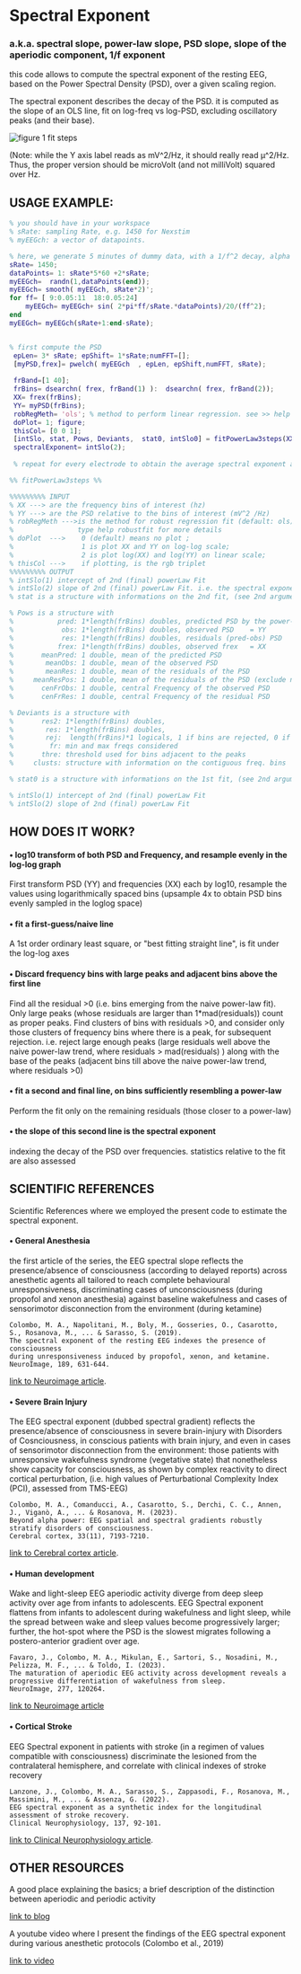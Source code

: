 # Spectral Exponent
### a.k.a. spectral slope, power-law slope, PSD slope, slope of the aperiodic component, 1/f exponent


this code allows to compute the spectral exponent of the resting EEG, based on the Power Spectral Density (PSD), over a given scaling region.

The spectral exponent describes the decay of the PSD. it is computed as the slope of an OLS line, fit on log-freq vs log-PSD, excluding oscillatory peaks (and their base).

![figure 1 fit steps](https://user-images.githubusercontent.com/6671316/49792598-72717e00-fd33-11e8-993c-0430313dee43.png)

(Note: while the Y axis label reads as mV^2/Hz, it should really read µ^2/Hz. Thus, the proper version should be microVolt (and not milliVolt) squared over Hz.

## USAGE EXAMPLE:
````matlab
% you should have in your workspace
% sRate: sampling Rate, e.g. 1450 for Nexstim
% myEEGch: a vector of datapoints.  

% here, we generate 5 minutes of dummy data, with a 1/f^2 decay, alpha and beta oscillations
sRate= 1450;
dataPoints= 1: sRate*5*60 +2*sRate;
myEEGch=  randn(1,dataPoints(end)); 
myEEGch= smooth( myEEGch, sRate*2)'; 
for ff= [ 9:0.05:11  18:0.05:24] 
    myEEGch= myEEGch+ sin( 2*pi*ff/sRate.*dataPoints)/20/(ff^2); 
end 
myEEGch= myEEGch(sRate+1:end-sRate);


% first compute the PSD
 epLen= 3* sRate; epShift= 1*sRate;numFFT=[];
 [myPSD,frex]= pwelch( myEEGch  , epLen, epShift,numFFT, sRate); 
 
 frBand=[1 40];
 frBins= dsearchn( frex, frBand(1) ):  dsearchn( frex, frBand(2));
 XX= frex(frBins);
 YY= myPSD(frBins);
 robRegMeth= 'ols'; % method to perform linear regression. see >> help robustfit
 doPlot= 1; figure;
 thisCol= [0 0 1];
 [intSlo, stat, Pows, Deviants,  stat0, intSlo0] = fitPowerLaw3steps(XX,YY, robRegMeth,  doPlot, thisCol)
 spectralExponent= intSlo(2);
 
 % repeat for every electrode to obtain the average spectral exponent across the scalp

%% fitPowerLaw3steps %%

%%%%%%%%% INPUT 
% XX ---> are the frequency bins of interest (hz)
% YY ---> are the PSD relative to the bins of interest (mV^2 /Hz)
% robRegMeth --->is the method for robust regression fit (default: ols)
%                type help robustfit for more details
% doPlot  --->    0 (default) means no plot ; 
%                 1 is plot XX and YY on log-log scale;  
%                 2 is plot log(XX) and log(YY) on linear scale; 
% thisCol --->    if plotting, is the rgb triplet
%%%%%%%%% OUTPUT
% intSlo(1) intercept of 2nd (final) powerLaw Fit
% intSlo(2) slope of 2nd (final) powerLaw Fit. i.e. the spectral exponent
% stat is a structure with informations on the 2nd fit, (see 2nd argument of robustfit)

% Pows is a structure with
%           pred: 1*length(frBins) doubles, predicted PSD by the power-law fit
%            obs: 1*length(frBins) doubles, observed PSD    = YY
%            res: 1*length(frBins) doubles, residuals (pred-obs) PSD
%           frex: 1*length(frBins) doubles, observed frex   = XX
%       meanPred: 1 double, mean of the predicted PSD
%        meanObs: 1 double, mean of the observed PSD
%        meanRes: 1 double, mean of the residuals of the PSD
%     meanResPos: 1 double, mean of the residuals of the PSD (exclude negative values)
%       cenFrObs: 1 double, central Frequency of the observed PSD
%       cenFrRes: 1 double, central Frequency of the residual PSD

% Deviants is a structure with 
%       res2: 1*length(frBins) doubles, 
%        res: 1*length(frBins) doubles, 
%        rej:  length(frBins)*1 logicals, 1 if bins are rejected, 0 if kept   for fitting the 2nd power-law
%         fr: min and max freqs considered
%       thre: threshold used for bins adjacent to the peaks
%     clusts: structure with information on the contiguous freq. bins 

% stat0 is a structure with informations on the 1st fit, (see 2nd argument of robustfit)

% intSlo(1) intercept of 2nd (final) powerLaw Fit
% intSlo(2) slope of 2nd (final) powerLaw Fit
````

## HOW DOES IT WORK?
#### • log10 transform of both PSD and Frequency, and resample evenly in the log-log graph
First transform PSD (YY) and frequencies (XX) each by log10, 
resample the values using logarithmically spaced bins (upsample 4x to obtain PSD bins evenly sampled in the loglog space)

#### • fit a first-guess/naive line 
A 1st order ordinary least square, or "best fitting straight line", is fit under the log-log axes

#### • Discard frequency bins with large peaks and adjacent bins above the first line
Find all the residual >0 (i.e. bins emerging from the naive power-law fit). Only large peaks (whose residuals are larger than 1*mad(residuals)) count as proper peaks.
Find clusters of bins with residuals >0, and consider only those clusters of frequency bins where there is a peak, for subsequent rejection.
i.e. reject large enough peaks (large residuals well above the naive power-law trend, where residuals > mad(residuals) ) 
along with the base of the peaks (adjacent bins till above the naive power-law trend, where residuals >0)

#### • fit a second and final line, on bins sufficiently resembling a power-law 
Perform the fit only on the remaining residuals (those closer to a power-law)

#### • the slope of this second line is the spectral exponent
indexing the decay of the PSD over frequencies.
statistics relative to the fit are also assessed


## SCIENTIFIC REFERENCES
Scientific References where we employed the present code to estimate the spectral exponent. 
#### • General Anesthesia
the first article of the series, the EEG spectral slope reflects the presence/absence of consciousness (according to delayed reports)
across anesthetic agents all tailored to reach complete behavioural unresponsiveness,
discriminating cases of unconsciousness (during propofol and xenon anesthesia) 
against baseline wakefulness and cases of sensorimotor disconnection from the environment (during ketamine)
```` 
Colombo, M. A., Napolitani, M., Boly, M., Gosseries, O., Casarotto, S., Rosanova, M., ... & Sarasso, S. (2019).
The spectral exponent of the resting EEG indexes the presence of consciousness
during unresponsiveness induced by propofol, xenon, and ketamine.
NeuroImage, 189, 631-644.
````
[link to Neuroimage article](https://doi.org/10.1016/j.neuroimage.2019.01.024).



#### • Severe Brain Injury
The EEG spectral exponent (dubbed spectral gradient) reflects the presence/absence of consciousness
in severe brain-injury with Disorders of Cosnciousness, in conscious patients with brain injury,
and even in cases of sensorimotor disconnection from the environment: 
those patients with unresponsive wakefulness syndrome (vegetative state) that nonetheless show capacity for consciousness,
as shown by complex reactivity to direct cortical perturbation,
(i.e. high values of Perturbational Complexity Index (PCI), assessed from TMS-EEG)

```` 
Colombo, M. A., Comanducci, A., Casarotto, S., Derchi, C. C., Annen, J., Viganò, A., ... & Rosanova, M. (2023).
Beyond alpha power: EEG spatial and spectral gradients robustly stratify disorders of consciousness.
Cerebral cortex, 33(11), 7193-7210.
````
[link to Cerebral cortex article](https://doi.org/10.1093/cercor/bhad031).


#### • Human development
Wake and light-sleep EEG aperiodic activity diverge from deep sleep activity over age from infants to adolescents.
EEG Spectral exponent flattens from infants to adolescent during wakefulness and light sleep, 
while the spread between wake and sleep values become progressively larger;
further, the hot-spot where the PSD is the slowest migrates following a postero-anterior gradient over age.

````
Favaro, J., Colombo, M. A., Mikulan, E., Sartori, S., Nosadini, M., Pelizza, M. F., ... & Toldo, I. (2023). 
The maturation of aperiodic EEG activity across development reveals a progressive differentiation of wakefulness from sleep. 
NeuroImage, 277, 120264.
````
[link to Neuroimage article](10.1016/j.neuroimage.2023.120264)


#### • Cortical Stroke
EEG Spectral exponent in patients with stroke (in a regimen of values compatible with consciousness) 
discriminate the lesioned from the contralateral hemisphere,
and correlate with clinical indexes of stroke recovery

````
Lanzone, J., Colombo, M. A., Sarasso, S., Zappasodi, F., Rosanova, M., Massimini, M., ... & Assenza, G. (2022).
EEG spectral exponent as a synthetic index for the longitudinal assessment of stroke recovery. 
Clinical Neurophysiology, 137, 92-101.
````
[link to Clinical Neurophysiology article](https://doi.org/10.1016/j.clinph.2022.02.022).

## OTHER RESOURCES
A good place explaining the basics; a brief description of the distinction between aperiodic and periodic activity

[link to blog](https://sapienlabs.org/lab-talk/eeg-and-depth-of-anesthesia/)

A youtube video where I present the findings of the EEG spectral exponent during various anesthetic protocols (Colombo et al., 2019)

[link to video](https://www.youtube.com/watch?v=d7csRxa1nCI)

